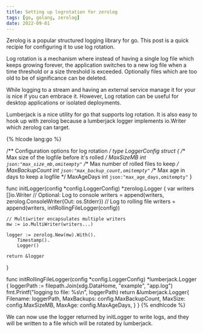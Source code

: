 ```yaml
---
title: Setting up logrotation for zerolog
tags: [go, golang, zerolog]
date: 2022-09-01
---
```


Zerolog is a popular structured logging library for go. This post is a quick recipie for configuring it to use log rotation. 

Log rotation is a mechanism where instead of having a single log file which keeps growing forever, the application switches to a new log file when a time threshold or a size threshold is exceeded. Optionally files which are too old to be of significance can be deleted.

While logging to a stream and having an external service manage it for your is nice if you can embrace it. However, Log rotation can be useful for desktop applications or isolated deployments.

Lumberjack is a nice utility for go that supports log rotation. It is also easy to hook up with zerolog because a lumberjack logger implements io.Writer which zerolog can target.

{% hlcode lang:go %}

/** Configuration options for log rotation */
type LoggerConfig struct {
	/** Max size of the logfile before it's rolled */
	MaxSizeMB int `json:"max_size_mb,omitempty"`
	/** Max number of rolled files to keep */
	MaxBackupCount int `json:"max_backup_count,omitempty"`
	/** Max age in days to keep a logfile */
	MaxAgeDays int `json:"max_age_days,omitempty"`
}

func initLogger(config *config.LoggerConfig) *zerolog.Logger {
	var writers []io.Writer
	// Optional: Log to console
	writers = append(writers, zerolog.ConsoleWriter{Out: os.Stderr})
	// Log to rolling file
	writers = append(writers, initRollingFileLogger(config))

	// Multiwriter encapsulates multiple writers
	mw := io.MultiWriter(writers...)

	logger := zerolog.New(mw).With().
		Timestamp().
		Logger()

	return &logger
}

func initRollingFileLogger(config *config.LoggerConfig) *lumberjack.Logger {
	loggerPath := filepath.Join(xdg.DataHome, "example", "app.log")
	fmt.Printf("logging to file: %s\n", loggerPath)
	return &lumberjack.Logger{
		Filename:   loggerPath,
		MaxBackups: config.MaxBackupCount,
		MaxSize:    config.MaxSizeMB,
		MaxAge:     config.MaxAgeDays,
	}
}
{% endhlcode %}

We can now use the logger returned by initLogger to write logs, and they will be written to a file which will be rotated by lumberjack.

